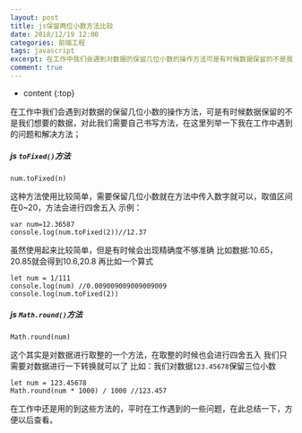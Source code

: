 ```yaml
---
layout: post
title: js保留两位小数方法比较
date: 2018/12/19 12:00
categories: 前端工程
tags: javascript
excerpt: 在工作中我们会遇到对数据的保留几位小数的操作方法可是有时候数据保留的不是我们想要的数据对此我们需要自己书写方法在这里列举一下我在工作中遇到的问题和解决方法h5jscodetoFixedcode方法h5precodeclasslanguagejavascriptnumtoFixedncodepre这种方法使用比较简单需要保留几位小数就在方法中传入数字就可以取值区间在020方法会进行四舍五入示例pre
comment: true
---
```


* content
{:top}

在工作中我们会遇到对数据的保留几位小数的操作方法，可是有时候数据保留的不是我们想要的数据，对此我们需要自己书写方法，在这里列举一下我在工作中遇到的问题和解决方法；

##### js `toFixed()`方法

    
    
    num.toFixed(n)
    

这种方法使用比较简单，需要保留几位小数就在方法中传入数字就可以，取值区间在0~20，方法会进行四舍五入 示例：

    
    
    var num=12.36587
    console.log(num.toFixed(2))//12.37
    

虽然使用起来比较简单，但是有时候会出现精确度不够准确 比如数据:10.65，20.85就会得到10.6,20.8 再比如一个算式

    
    
    let num = 1/111
    console.log(num) //0.009009009009009009
    console.log(num.toFixed(2))
    

##### js `Math.round()`方法

    
    
    Math.round(num)
    

这个其实是对数据进行取整的一个方法，在取整的时候也会进行四舍五入 我们只需要对数据进行一下转换就可以了 比如：我们对数据`123.45678`保留三位小数

    
    
    let num = 123.45678
    Math.round(num * 1000) / 1000 //123.457
    

在工作中还是用的到这些方法的，平时在工作遇到的一些问题，在此总结一下，方便以后查看。


    